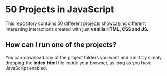 # 50 Projects in JavaScript

This repository contains 50 different projects showcasing different interesting interactions created with just **vanilla HTML, CSS and JS.**

## How can I run one of the projects?
You can download any of the project folders you want and run it by simply dropping the **index.html** file inside your browser, as long as you have JavaScript enabled.
